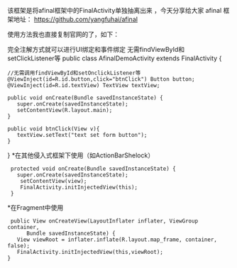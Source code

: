 该框架是将afinal框架中的FinalActivity单独抽离出来 ，今天分享给大家
afinal 框架地址： https://github.com/yangfuhai/afinal


使用方法我也直接复制官网的了，如下：

完全注解方式就可以进行UI绑定和事件绑定
无需findViewById和setClickListener等
public class AfinalDemoActivity extends FinalActivity {

    //无需调用findViewById和setOnclickListener等
    @ViewInject(id=R.id.button,click="btnClick") Button button;
    @ViewInject(id=R.id.textView) TextView textView;

    public void onCreate(Bundle savedInstanceState) {
       super.onCreate(savedInstanceState);
       setContentView(R.layout.main);
    }

    public void btnClick(View v){
       textView.setText("text set form button");
    }
}
*在其他侵入式框架下使用（如ActionBarShelock）

     protected void onCreate(Bundle savedInstanceState) {
       super.onCreate(savedInstanceState);
        setContentView(view);
        FinalActivity.initInjectedView(this);
     }
*在Fragment中使用

     public View onCreateView(LayoutInflater inflater, ViewGroup container,
          Bundle savedInstanceState) {
       View viewRoot = inflater.inflate(R.layout.map_frame, container, false);
       FinalActivity.initInjectedView(this,viewRoot);
    }

